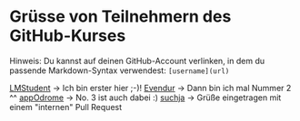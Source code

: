 # Grüsse von Teilnehmern des GitHub-Kurses

Hinweis: Du kannst auf deinen GitHub-Account verlinken, in dem du passende Markdown-Syntax verwendest: `[username](url)`

[LMStudent](https://github.com/LMStudent) -> Ich bin erster hier ;-)!
[Evendur](https://github.com/Evendur) -> Dann bin ich mal Nummer 2 ^^
[appOdrome](https://github.com/appOdrome) -> No. 3 ist auch dabei :)
[suchja](https://github.com/suchja) -> Grüße eingetragen mit einem "internen" Pull Request
